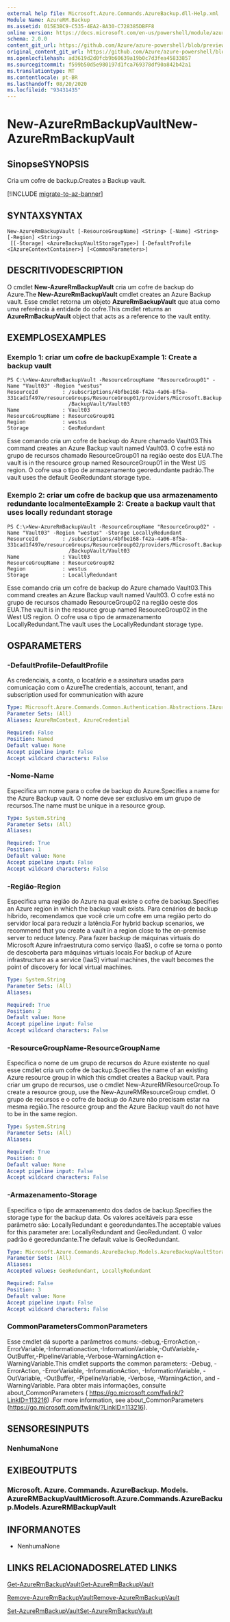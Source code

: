 ```yaml
---
external help file: Microsoft.Azure.Commands.AzureBackup.dll-Help.xml
Module Name: AzureRM.Backup
ms.assetid: 015E3BC9-C535-4EA2-8A30-C728385DBFF8
online version: https://docs.microsoft.com/en-us/powershell/module/azurerm.backup/new-azurermbackupvault
schema: 2.0.0
content_git_url: https://github.com/Azure/azure-powershell/blob/preview/src/ResourceManager/AzureBackup/Commands.AzureBackup/help/New-AzureRmBackupVault.md
original_content_git_url: https://github.com/Azure/azure-powershell/blob/preview/src/ResourceManager/AzureBackup/Commands.AzureBackup/help/New-AzureRmBackupVault.md
ms.openlocfilehash: ad3619d2d0fcb9b60639a19b0c7d3fea45833857
ms.sourcegitcommit: f599b50d5e980197d1fca769378df90a842b42a1
ms.translationtype: MT
ms.contentlocale: pt-BR
ms.lasthandoff: 08/20/2020
ms.locfileid: "93431435"
---
```

# <span data-ttu-id="90c56-101">New-AzureRmBackupVault</span><span class="sxs-lookup"><span data-stu-id="90c56-101">New-AzureRmBackupVault</span></span>

## <span data-ttu-id="90c56-102">Sinopse</span><span class="sxs-lookup"><span data-stu-id="90c56-102">SYNOPSIS</span></span>
<span data-ttu-id="90c56-103">Cria um cofre de backup.</span><span class="sxs-lookup"><span data-stu-id="90c56-103">Creates a Backup vault.</span></span>

[!INCLUDE [migrate-to-az-banner](../../includes/migrate-to-az-banner.md)]

## <span data-ttu-id="90c56-104">SYNTAX</span><span class="sxs-lookup"><span data-stu-id="90c56-104">SYNTAX</span></span>

```
New-AzureRmBackupVault [-ResourceGroupName] <String> [-Name] <String> [-Region] <String>
 [[-Storage] <AzureBackupVaultStorageType>] [-DefaultProfile <IAzureContextContainer>] [<CommonParameters>]
```

## <span data-ttu-id="90c56-105">DESCRITIVO</span><span class="sxs-lookup"><span data-stu-id="90c56-105">DESCRIPTION</span></span>
<span data-ttu-id="90c56-106">O cmdlet **New-AzureRmBackupVault** cria um cofre de backup do Azure.</span><span class="sxs-lookup"><span data-stu-id="90c56-106">The **New-AzureRmBackupVault** cmdlet creates an Azure Backup vault.</span></span>
<span data-ttu-id="90c56-107">Esse cmdlet retorna um objeto **AzureRmBackupVault** que atua como uma referência à entidade do cofre.</span><span class="sxs-lookup"><span data-stu-id="90c56-107">This cmdlet returns an **AzureRmBackupVault** object that acts as a reference to the vault entity.</span></span>

## <span data-ttu-id="90c56-108">EXEMPLOS</span><span class="sxs-lookup"><span data-stu-id="90c56-108">EXAMPLES</span></span>

### <span data-ttu-id="90c56-109">Exemplo 1: criar um cofre de backup</span><span class="sxs-lookup"><span data-stu-id="90c56-109">Example 1: Create a backup vault</span></span>
```
PS C:\>New-AzureRmBackupVault -ResourceGroupName "ResourceGroup01" -Name "Vault03" -Region "westus"
ResourceId        : /subscriptions/4bfbe168-f42a-4a06-8f5a-331cad1f497e/resourceGroups/ResourceGroup01/providers/Microsoft.Backup
                    /BackupVault/Vault03
Name              : Vault03
ResourceGroupName : ResourceGroup01
Region            : westus
Storage           : GeoRedundant
```

<span data-ttu-id="90c56-110">Esse comando cria um cofre de backup do Azure chamado Vault03.</span><span class="sxs-lookup"><span data-stu-id="90c56-110">This command creates an Azure Backup vault named Vault03.</span></span>
<span data-ttu-id="90c56-111">O cofre está no grupo de recursos chamado ResourceGroup01 na região oeste dos EUA.</span><span class="sxs-lookup"><span data-stu-id="90c56-111">The vault is in the resource group named ResourceGroup01 in the West US region.</span></span>
<span data-ttu-id="90c56-112">O cofre usa o tipo de armazenamento georedundante padrão.</span><span class="sxs-lookup"><span data-stu-id="90c56-112">The vault uses the default GeoRedundant storage type.</span></span>

### <span data-ttu-id="90c56-113">Exemplo 2: criar um cofre de backup que usa armazenamento redundante localmente</span><span class="sxs-lookup"><span data-stu-id="90c56-113">Example 2: Create a backup vault that uses locally redundant storage</span></span>
```
PS C:\>New-AzureRmBackupVault -ResourceGroupName "ResourceGroup02" -Name "Vault03" -Region "westus" -Storage LocallyRedundant
ResourceId        : /subscriptions/4bfbe168-f42a-4a06-8f5a-331cad1f497e/resourceGroups/ResourceGroup02/providers/Microsoft.Backup
                    /BackupVault/Vault03
Name              : Vault03
ResourceGroupName : ResourceGroup02
Region            : westus
Storage           : LocallyRedundant
```

<span data-ttu-id="90c56-114">Esse comando cria um cofre de backup do Azure chamado Vault03.</span><span class="sxs-lookup"><span data-stu-id="90c56-114">This command creates an Azure Backup vault named Vault03.</span></span>
<span data-ttu-id="90c56-115">O cofre está no grupo de recursos chamado ResourceGroup02 na região oeste dos EUA.</span><span class="sxs-lookup"><span data-stu-id="90c56-115">The vault is in the resource group named ResourceGroup02 in the West US region.</span></span>
<span data-ttu-id="90c56-116">O cofre usa o tipo de armazenamento LocallyRedundant.</span><span class="sxs-lookup"><span data-stu-id="90c56-116">The vault uses the LocallyRedundant storage type.</span></span>

## <span data-ttu-id="90c56-117">OS</span><span class="sxs-lookup"><span data-stu-id="90c56-117">PARAMETERS</span></span>

### <span data-ttu-id="90c56-118">-DefaultProfile</span><span class="sxs-lookup"><span data-stu-id="90c56-118">-DefaultProfile</span></span>
<span data-ttu-id="90c56-119">As credenciais, a conta, o locatário e a assinatura usadas para comunicação com o Azure</span><span class="sxs-lookup"><span data-stu-id="90c56-119">The credentials, account, tenant, and subscription used for communication with azure</span></span>

```yaml
Type: Microsoft.Azure.Commands.Common.Authentication.Abstractions.IAzureContextContainer
Parameter Sets: (All)
Aliases: AzureRmContext, AzureCredential

Required: False
Position: Named
Default value: None
Accept pipeline input: False
Accept wildcard characters: False
```

### <span data-ttu-id="90c56-120">-Nome</span><span class="sxs-lookup"><span data-stu-id="90c56-120">-Name</span></span>
<span data-ttu-id="90c56-121">Especifica um nome para o cofre de backup do Azure.</span><span class="sxs-lookup"><span data-stu-id="90c56-121">Specifies a name for the Azure Backup vault.</span></span>
<span data-ttu-id="90c56-122">O nome deve ser exclusivo em um grupo de recursos.</span><span class="sxs-lookup"><span data-stu-id="90c56-122">The name must be unique in a resource group.</span></span>

```yaml
Type: System.String
Parameter Sets: (All)
Aliases:

Required: True
Position: 1
Default value: None
Accept pipeline input: False
Accept wildcard characters: False
```

### <span data-ttu-id="90c56-123">-Região</span><span class="sxs-lookup"><span data-stu-id="90c56-123">-Region</span></span>
<span data-ttu-id="90c56-124">Especifica uma região do Azure na qual existe o cofre de backup.</span><span class="sxs-lookup"><span data-stu-id="90c56-124">Specifies an Azure region in which the backup vault exists.</span></span>
<span data-ttu-id="90c56-125">Para cenários de backup híbrido, recomendamos que você crie um cofre em uma região perto do servidor local para reduzir a latência.</span><span class="sxs-lookup"><span data-stu-id="90c56-125">For hybrid backup scenarios, we recommend that you create a vault in a region close to the on-premise server to reduce latency.</span></span>
<span data-ttu-id="90c56-126">Para fazer backup de máquinas virtuais do Microsoft Azure infraestrutura como serviço (IaaS), o cofre se torna o ponto de descoberta para máquinas virtuais locais.</span><span class="sxs-lookup"><span data-stu-id="90c56-126">For backup of Azure infrastructure as a service (IaaS) virtual machines, the vault becomes the point of discovery for local virtual machines.</span></span>

```yaml
Type: System.String
Parameter Sets: (All)
Aliases:

Required: True
Position: 2
Default value: None
Accept pipeline input: False
Accept wildcard characters: False
```

### <span data-ttu-id="90c56-127">-ResourceGroupName</span><span class="sxs-lookup"><span data-stu-id="90c56-127">-ResourceGroupName</span></span>
<span data-ttu-id="90c56-128">Especifica o nome de um grupo de recursos do Azure existente no qual esse cmdlet cria um cofre de backup.</span><span class="sxs-lookup"><span data-stu-id="90c56-128">Specifies the name of an existing Azure resource group in which this cmdlet creates a Backup vault.</span></span>
<span data-ttu-id="90c56-129">Para criar um grupo de recursos, use o cmdlet New-AzureRMResourceGroup.</span><span class="sxs-lookup"><span data-stu-id="90c56-129">To create a resource group, use the New-AzureRMResourceGroup cmdlet.</span></span>
<span data-ttu-id="90c56-130">O grupo de recursos e o cofre de backup do Azure não precisam estar na mesma região.</span><span class="sxs-lookup"><span data-stu-id="90c56-130">The resource group and the Azure Backup vault do not have to be in the same region.</span></span>

```yaml
Type: System.String
Parameter Sets: (All)
Aliases:

Required: True
Position: 0
Default value: None
Accept pipeline input: False
Accept wildcard characters: False
```

### <span data-ttu-id="90c56-131">-Armazenamento</span><span class="sxs-lookup"><span data-stu-id="90c56-131">-Storage</span></span>
<span data-ttu-id="90c56-132">Especifica o tipo de armazenamento dos dados de backup.</span><span class="sxs-lookup"><span data-stu-id="90c56-132">Specifies the storage type for the backup data.</span></span>
<span data-ttu-id="90c56-133">Os valores aceitáveis para esse parâmetro são: LocallyRedundant e georedundantes.</span><span class="sxs-lookup"><span data-stu-id="90c56-133">The acceptable values for this parameter are: LocallyRedundant and GeoRedundant.</span></span>
<span data-ttu-id="90c56-134">O valor padrão é georedundante.</span><span class="sxs-lookup"><span data-stu-id="90c56-134">The default value is GeoRedundant.</span></span>

```yaml
Type: Microsoft.Azure.Commands.AzureBackup.Models.AzureBackupVaultStorageType
Parameter Sets: (All)
Aliases:
Accepted values: GeoRedundant, LocallyRedundant

Required: False
Position: 3
Default value: None
Accept pipeline input: False
Accept wildcard characters: False
```

### <span data-ttu-id="90c56-135">CommonParameters</span><span class="sxs-lookup"><span data-stu-id="90c56-135">CommonParameters</span></span>
<span data-ttu-id="90c56-136">Esse cmdlet dá suporte a parâmetros comuns:-debug,-ErrorAction,-ErrorVariable,-Informationaction,-InformationVariable,-OutVariable,-OutBuffer,-PipelineVariable,-Verbose-WarningAction e-WarningVariable.</span><span class="sxs-lookup"><span data-stu-id="90c56-136">This cmdlet supports the common parameters: -Debug, -ErrorAction, -ErrorVariable, -InformationAction, -InformationVariable, -OutVariable, -OutBuffer, -PipelineVariable, -Verbose, -WarningAction, and -WarningVariable.</span></span> <span data-ttu-id="90c56-137">Para obter mais informações, consulte about_CommonParameters ( https://go.microsoft.com/fwlink/?LinkID=113216) .</span><span class="sxs-lookup"><span data-stu-id="90c56-137">For more information, see about_CommonParameters (https://go.microsoft.com/fwlink/?LinkID=113216).</span></span>

## <span data-ttu-id="90c56-138">SENSORES</span><span class="sxs-lookup"><span data-stu-id="90c56-138">INPUTS</span></span>

### <span data-ttu-id="90c56-139">Nenhuma</span><span class="sxs-lookup"><span data-stu-id="90c56-139">None</span></span>

## <span data-ttu-id="90c56-140">EXIBE</span><span class="sxs-lookup"><span data-stu-id="90c56-140">OUTPUTS</span></span>

### <span data-ttu-id="90c56-141">Microsoft. Azure. Commands. AzureBackup. Models. AzureRMBackupVault</span><span class="sxs-lookup"><span data-stu-id="90c56-141">Microsoft.Azure.Commands.AzureBackup.Models.AzureRMBackupVault</span></span>

## <span data-ttu-id="90c56-142">INFORMA</span><span class="sxs-lookup"><span data-stu-id="90c56-142">NOTES</span></span>
* <span data-ttu-id="90c56-143">Nenhuma</span><span class="sxs-lookup"><span data-stu-id="90c56-143">None</span></span>

## <span data-ttu-id="90c56-144">LINKS RELACIONADOS</span><span class="sxs-lookup"><span data-stu-id="90c56-144">RELATED LINKS</span></span>

[<span data-ttu-id="90c56-145">Get-AzureRmBackupVault</span><span class="sxs-lookup"><span data-stu-id="90c56-145">Get-AzureRmBackupVault</span></span>](./Get-AzureRmBackupVault.md)

[<span data-ttu-id="90c56-146">Remove-AzureRmBackupVault</span><span class="sxs-lookup"><span data-stu-id="90c56-146">Remove-AzureRmBackupVault</span></span>](./Remove-AzureRmBackupVault.md)

[<span data-ttu-id="90c56-147">Set-AzureRmBackupVault</span><span class="sxs-lookup"><span data-stu-id="90c56-147">Set-AzureRmBackupVault</span></span>](./Set-AzureRmBackupVault.md)


